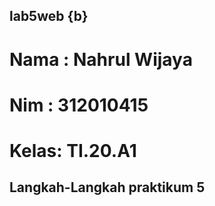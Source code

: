 ## lab5web {b}

 # Nama : Nahrul Wijaya 
 # Nim  : 312010415     
 # Kelas: TI.20.A1      

## Langkah-Langkah praktikum 5
